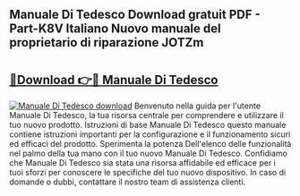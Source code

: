 ## Manuale Di Tedesco Download gratuit PDF - Part-K8V Italiano Nuovo manuale del proprietario di riparazione JOTZm

# <h2><a href="http://dfgzzp.blite.top/?on=Manuale+Di+Tedesco">🔗Download 👉🔴 Manuale Di Tedesco</a></h2>

[![Manuale Di Tedesco download](https://i.imgur.com/lujVjoI.png)](http://dfgzzp.blite.top/?on=Manuale+Di+Tedesco)
Benvenuto nella guida per l'utente Manuale Di Tedesco, la tua risorsa centrale per comprendere e utilizzare il tuo nuovo prodotto. Istruzioni di base Manuale Di Tedesco questo manuale contiene istruzioni importanti per la configurazione e il funzionamento sicuri ed efficaci del prodotto. Sperimenta la potenza Dell'elenco delle funzionalità nel palmo della tua mano con il tuo nuovo Manuale Di Tedesco. Confidiamo che Manuale Di Tedesco sia stata una risorsa affidabile ed efficace per i tuoi sforzi per conoscere le specifiche del tuo nuovo dispositivo. In caso di domande o dubbi, contattare il nostro team di assistenza clienti.
